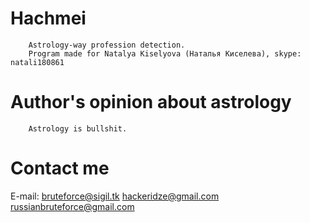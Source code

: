 Hachmei
=======

        Astrology-way profession detection.
        Program made for Natalya Kiselyova (Наталья Киселева), skype: natali180861

Author's opinion about astrology
=======

        Astrology is bullshit.


Contact me
=======

E-mail:
        <bruteforce@sigil.tk>
        <hackeridze@gmail.com>
        <russianbruteforce@gmail.com>
